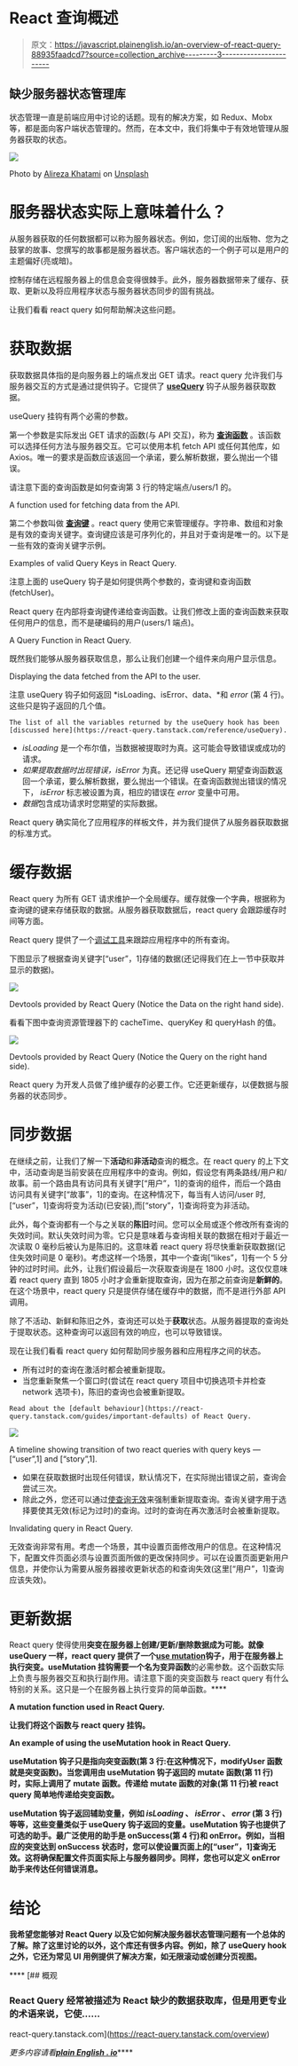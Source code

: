 # React 查询概述

> 原文：<https://javascript.plainenglish.io/an-overview-of-react-query-88935faadcd7?source=collection_archive---------3----------------------->

## 缺少服务器状态管理库

状态管理一直是前端应用中讨论的话题。现有的解决方案，如 Redux、Mobx 等，都是面向客户端状态管理的。然而，在本文中，我们将集中于有效地管理从服务器获取的状态。

![](img/d2d608bf3120bb771846fddf96cefc16.png)

Photo by [Alireza Khatami](https://unsplash.com/@alirexa?utm_source=unsplash&utm_medium=referral&utm_content=creditCopyText) on [Unsplash](https://unsplash.com/s/photos/server-rack?utm_source=unsplash&utm_medium=referral&utm_content=creditCopyText)

# 服务器状态实际上意味着什么？

从服务器获取的任何数据都可以称为服务器状态。例如，您订阅的出版物、您为之鼓掌的故事、您撰写的故事都是服务器状态。客户端状态的一个例子可以是用户的主题偏好(亮或暗)。

控制存储在远程服务器上的信息会变得很棘手。此外，服务器数据带来了缓存、获取、更新以及将应用程序状态与服务器状态同步的固有挑战。

让我们看看 react query 如何帮助解决这些问题。

# 获取数据

获取数据具体指的是向服务器上的端点发出 GET 请求。react query 允许我们与服务器交互的方式是通过提供钩子。它提供了 [**useQuery**](https://react-query.tanstack.com/reference/useQuery) 钩子从服务器获取数据。

useQuery 挂钩有两个必需的参数。

第一个参数是实际发出 GET 请求的函数(与 API 交互)，称为 [**查询函数**](https://react-query.tanstack.com/guides/query-functions) 。该函数可以选择任何方法与服务器交互。它可以使用本机 fetch API 或任何其他库，如 Axios。唯一的要求是函数应该返回一个承诺，要么解析数据，要么抛出一个错误。

请注意下面的查询函数是如何查询第 3 行的特定端点/users/1 的。

A function used for fetching data from the API.

第二个参数叫做 [**查询键**](https://react-query.tanstack.com/guides/query-keys) 。react query 使用它来管理缓存。字符串、数组和对象是有效的查询关键字。查询键应该是可序列化的，并且对于查询是唯一的。以下是一些有效的查询关键字示例。

Examples of valid Query Keys in React Query.

注意上面的 useQuery 钩子是如何提供两个参数的，查询键和查询函数(fetchUser)。

React query 在内部将查询键传递给查询函数。让我们修改上面的查询函数来获取任何用户的信息，而不是硬编码的用户(users/1 端点)。

A Query Function in React Query.

既然我们能够从服务器获取信息，那么让我们创建一个组件来向用户显示信息。

Displaying the data fetched from the API to the user.

注意 useQuery 钩子如何返回 *isLoading、isError、data、*和 *error* (第 4 行)。这些只是钩子返回的几个值。

```
The list of all the variables returned by the useQuery hook has been [discussed here](https://react-query.tanstack.com/reference/useQuery).
```

*   *isLoading* 是一个布尔值，当数据被提取时为真。这可能会导致错误或成功的请求。
*   *如果提取数据时出现错误，isError* 为真。还记得 useQuery 期望查询函数返回一个承诺，要么解析数据，要么抛出一个错误。在查询函数抛出错误的情况下， *isError* 标志被设置为真，相应的错误在 *error* 变量中可用。
*   *数据*包含成功请求时您期望的实际数据。

React query 确实简化了应用程序的样板文件，并为我们提供了从服务器获取数据的标准方式。

# 缓存数据

React query 为所有 GET 请求维护一个全局缓存。缓存就像一个字典，根据称为查询键的键来存储获取的数据。从服务器获取数据后，react query 会跟踪缓存时间等方面。

React query 提供了一个[调试工具](https://react-query.tanstack.com/devtools)来跟踪应用程序中的所有查询。

下图显示了根据查询关键字[“user”，1]存储的数据(还记得我们在上一节中获取并显示的数据)。

![](img/45b739c807430489cfb277587da0846c.png)

Devtools provided by React Query (Notice the Data on the right hand side).

看看下图中查询资源管理器下的 cacheTime、queryKey 和 queryHash 的值。

![](img/e92bf277b262068487ff9635506e6f1b.png)

Devtools provided by React Query (Notice the Query on the right hand side).

React query 为开发人员做了维护缓存的必要工作。它还更新缓存，以便数据与服务器的状态同步。

# 同步数据

在继续之前，让我们了解一下**活动**和**非活动**查询的概念。在 react query 的上下文中，活动查询是当前安装在应用程序中的查询。例如，假设您有两条路线/用户和/故事。前一个路由具有访问具有关键字[“用户”，1]的查询的组件，而后一个路由访问具有关键字[“故事”，1]的查询。在这种情况下，每当有人访问/user 时,[“user”，1]查询将变为活动(已安装),而[“story”，1]查询将变为非活动。

此外，每个查询都有一个与之关联的**陈旧**时间。您可以全局或逐个修改所有查询的失效时间。默认失效时间为零。它只是意味着与查询相关联的数据在相对于最近一次读取 0 毫秒后被认为是陈旧的。这意味着 react query 将尽快重新获取数据(记住失效时间是 0 毫秒)。考虑这样一个场景，其中一个查询[“likes”，1]有一个 5 分钟的过时时间。此外，让我们假设最后一次获取查询是在 1800 小时。这仅仅意味着 react query 直到 1805 小时才会重新提取查询，因为在那之前查询是**新鲜的**。在这个场景中，react query 只是提供存储在缓存中的数据，而不是进行外部 API 调用。

除了不活动、新鲜和陈旧之外，查询还可以处于**获取**状态。从服务器提取的查询处于提取状态。这种查询可以返回有效的响应，也可以导致错误。

现在让我们看看 react query 如何帮助同步服务器和应用程序之间的状态。

*   所有过时的查询在激活时都会被重新提取。
*   当您重新聚焦一个窗口时(尝试在 react query 项目中切换选项卡并检查 network 选项卡)，陈旧的查询也会被重新提取。

```
Read about the [default behaviour](https://react-query.tanstack.com/guides/important-defaults) of React Query.
```

![](img/4ab2e617091b3ca593e67adfd9e0178d.png)

A timeline showing transition of two react queries with query keys — [“user”,1] and [“story”,1].

*   如果在获取数据时出现任何错误，默认情况下，在实际抛出错误之前，查询会尝试三次。
*   除此之外，您还可以通过[使查询无效](https://react-query.tanstack.com/guides/query-invalidation)来强制重新提取查询。查询关键字用于选择要使其无效(标记为过时)的查询。过时的查询在再次激活时会被重新提取。

Invalidating query in React Query.

无效查询非常有用。考虑一个场景，其中设置页面修改用户的信息。在这种情况下，配置文件页面必须与设置页面所做的更改保持同步。可以在设置页面更新用户信息，并使你认为需要从服务器接收更新状态的和查询失效(这里[“用户”，1]查询应该失效)。

# 更新数据

React query 使得使用[](https://react-query.tanstack.com/guides/mutations)**突变在服务器上创建/更新/删除数据成为可能。就像 useQuery 一样，react query 提供了一个[**use mutation**](https://react-query.tanstack.com/reference/useMutation)**钩子，用于在服务器上执行突变。useMutation 挂钩需要一个名为**变异函数**的必需参数。这个函数实际上负责与服务器交互和执行副作用。请注意下面的突变函数与 react query 有什么特别的关系。这只是一个在服务器上执行变异的简单函数。****

****A mutation function used in React Query.****

****让我们将这个函数与 react query 挂钩。****

****An example of using the useMutation hook in React Query.****

****useMutation 钩子只是指向突变函数(第 3 行:在这种情况下，modifyUser 函数就是突变函数)。当您调用由 useMutation 钩子返回的 mutate 函数(第 11 行)时，实际上调用了 mutate 函数。传递给 mutate 函数的对象(第 11 行)被 react query 简单地传递给突变函数。****

****useMutation 钩子返回辅助变量，例如 *isLoading* 、 *isError* 、 *error* (第 3 行)等等，这些变量类似于 useQuery 钩子返回的变量。useMutation 钩子也提供了可选的助手。最广泛使用的助手是 onSuccess(第 4 行)和 onError。例如，当相应的突变达到 onSuccess 状态时，您可以使设置页面上的[“user”，1]查询无效。这将确保配置文件页面实际上与服务器同步。同样，您也可以定义 onError 助手来传达任何错误消息。****

# ****结论****

****我希望您能够对 React Query 以及它如何解决服务器状态管理问题有一个总体的了解。除了这里讨论的以外，这个库还有很多内容。例如，除了 useQuery hook 之外，它还为常见 UI 用例提供了解决方案，如无限滚动或创建分页视图。****

****[](https://react-query.tanstack.com/overview) [## 概观

### React Query 经常被描述为 React 缺少的数据获取库，但是用更专业的术语来说，它使……

react-query.tanstack.com](https://react-query.tanstack.com/overview) 

*更多内容请看*[***plain English . io***](https://plainenglish.io/)****